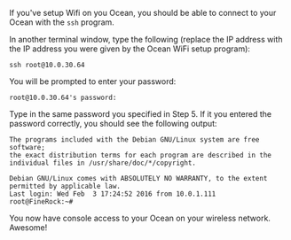 If you've setup Wifi on you Ocean, you should be able to connect to your Ocean with the `ssh` program.  

In another terminal window, type the following (replace the IP address with the IP address you were given by the Ocean WiFi setup program):

    ssh root@10.0.30.64

You will be prompted to enter your password:

    root@10.0.30.64's password:

Type in the same password you specified in Step 5.  If it you entered the password correctly, you should see the following output:

    The programs included with the Debian GNU/Linux system are free software;
    the exact distribution terms for each program are described in the
    individual files in /usr/share/doc/*/copyright.

    Debian GNU/Linux comes with ABSOLUTELY NO WARRANTY, to the extent
    permitted by applicable law.
    Last login: Wed Feb  3 17:24:52 2016 from 10.0.1.111
    root@FineRock:~#

You now have console access to your Ocean on your wireless network.  Awesome!
